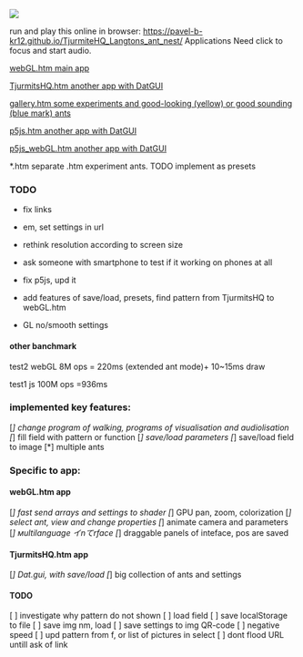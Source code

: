 ![](https://pavel-b-kr12.github.io/TjurmiteHQ_Langtons_ant_nest/scr/JSwebGL_2020.08.26.png)

run and play this online in browser: <https://pavel-b-kr12.github.io/TjurmiteHQ_Langtons_ant_nest/>	 Applications Need click to focus and start audio.		

[webGL.htm main app](https://pavel-b-kr12.github.io/TjurmiteHQ_Langtons_ant_nest/js/webGL.htm?w=1024&h=512   )

[TjurmitsHQ.htm  another app with DatGUI ](https://pavel-b-kr12.github.io/TjurmiteHQ_Langtons_ant_nest/js/TjurmitsHQ.htm  )

[gallery.htm  some experiments and good-looking (yellow) or good sounding (blue mark) ants ](https://pavel-b-kr12.github.io/TjurmiteHQ_Langtons_ant_nest/js/ants_gallery_js/index.htm  )

[p5js.htm  another app with DatGUI](https://pavel-b-kr12.github.io/TjurmiteHQ_Langtons_ant_nest/js/p5js.htm   )

[p5js_webGL.htm  another app with DatGUI](TODO   )

*.htm 					separate .htm experiment ants. TODO implement as presets

### TODO
* fix links

* em, set settings in url

* rethink resolution according to screen size

* ask someone with smartphone to test if it working on phones at all 

* fix p5js, upd it

* add features of save/load, presets, find pattern from TjurmitsHQ to  webGL.htm

* GL no/smooth settings

#### other banchmark

test2 webGL 8M ops = 220ms (extended ant mode)+  10~15ms draw

test1 js 100M ops =936ms

### implemented key features:
[*] change program of walking, programs of visualisation and audiolisation
[*] fill field with pattern or function
[*] save/load parameters
[*] save/load field to image
[*] multiple ants
### Specific to app:

#### webGL.htm app
[*] fast send arrays and settings to shader
[*] GPU pan, zoom, colorization
[*] select ant, view and change properties
[*] animate camera and parameters
[*] мultilanguage イnてrface
[*] draggable panels of inteface, pos are saved

#### TjurmitsHQ.htm app
[*] Dat.gui, with save/load
[*] big collection of ants and settings

#### TODO
[ ] investigate why pattern do not shown
[ ] load field
[ ] save localStorage to file
[ ] save img nm, load
[ ] save settings to img QR-code
[ ] negative speed
[ ] upd pattern from f, or list of pictures in select
[ ] dont flood URL untill ask of link





